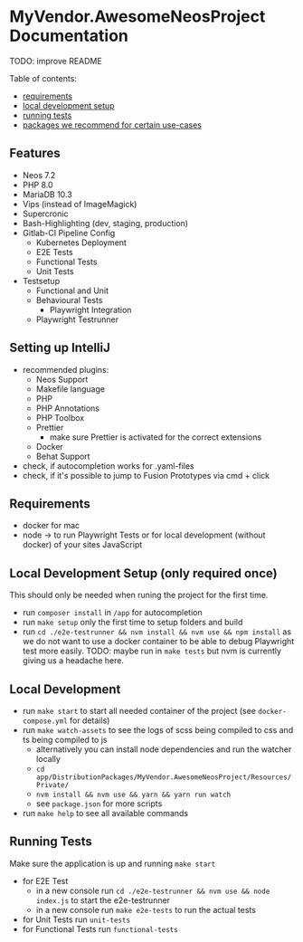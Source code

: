 # MyVendor.AwesomeNeosProject Documentation

TODO: improve README

Table of contents:
- [requirements](#requirements)
- [local development setup](#local-development-setup)
- [running tests](#running-tests)
- [packages we recommend for certain use-cases](#packages-we-recommend-for-certain-use-cases)

## Features
- Neos 7.2
- PHP 8.0
- MariaDB 10.3
- Vips (instead of ImageMagick)
- Supercronic
- Bash-Highlighting (dev, staging, production)
- Gitlab-CI Pipeline Config
  - Kubernetes Deployment
  - E2E Tests
  - Functional Tests
  - Unit Tests
- Testsetup
  - Functional and Unit
  - Behavioural Tests
    - Playwright Integration
  - Playwright Testrunner

## Setting up IntelliJ
- recommended plugins:
  - Neos Support
  - Makefile language
  - PHP
  - PHP Annotations
  - PHP Toolbox
  - Prettier
    - make sure Prettier is activated for the correct extensions
  - Docker
  - Behat Support
- check, if autocompletion works for .yaml-files
- check, if it's possible to jump to Fusion Prototypes via cmd + click


## Requirements
- docker for mac
- node -> to run Playwright Tests or for local development (without docker) of your sites JavaScript

## Local Development Setup (only required once)

This should only be needed when runing the project for the first time.

- run `composer install` in `/app` for autocompletion
- run `make setup` only the first time to setup folders and build
- run `cd ./e2e-testrunner && nvm install && nvm use && npm install` as we do not want to use a docker container to be able
  to debug Playwright test more easily. TODO: maybe run in `make tests` but nvm is currently giving us a headache here.

## Local Development

- run `make start` to start all needed container of the project (see `docker-compose.yml` for details)
- run `make watch-assets` to see the logs of scss being compiled to css and ts being compiled to js
  - alternatively you can install node dependencies and run the watcher locally
  - `cd app/DistributionPackages/MyVendor.AwesomeNeosProject/Resources/Private/`
  - `nvm install && nvm use && yarn && yarn run watch`
  - see `package.json` for more scripts
- run `make help` to see all available commands

## Running Tests

Make sure the application is up and running `make start`

- for E2E Test
  - in a new console run `cd ./e2e-testrunner && nvm use && node index.js` to start the e2e-testrunner
  - in a new console run `make e2e-tests` to run the actual tests
- for Unit Tests run `unit-tests` 
- for Functional Tests run `functional-tests` 

